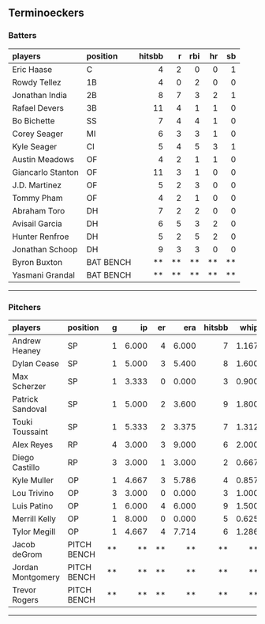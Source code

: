 ## Terminoeckers

### Batters

 
|players           |position  | hitsbb|  r| rbi| hr| sb| 
|:-----------------|:---------|------:|--:|---:|--:|--:| 
|Eric Haase        |C         |      4|  2|   0|  0|  1| 
|Rowdy Tellez      |1B        |      4|  0|   2|  0|  0| 
|Jonathan India    |2B        |      8|  7|   3|  2|  1| 
|Rafael Devers     |3B        |     11|  4|   1|  1|  0| 
|Bo Bichette       |SS        |      7|  4|   4|  1|  0| 
|Corey Seager      |MI        |      6|  3|   3|  1|  0| 
|Kyle Seager       |CI        |      5|  4|   5|  3|  1| 
|Austin Meadows    |OF        |      4|  2|   1|  1|  0| 
|Giancarlo Stanton |OF        |     11|  3|   1|  0|  0| 
|J.D. Martinez     |OF        |      5|  2|   3|  0|  0| 
|Tommy Pham        |OF        |      4|  2|   1|  0|  0| 
|Abraham Toro      |DH        |      7|  2|   2|  0|  0| 
|Avisail Garcia    |DH        |      6|  5|   3|  2|  0| 
|Hunter Renfroe    |DH        |      5|  2|   5|  2|  0| 
|Jonathan Schoop   |DH        |      9|  3|   3|  0|  0| 
|Byron Buxton      |BAT BENCH |     **| **|  **| **| **| 
|Yasmani Grandal   |BAT BENCH |     **| **|  **| **| **| 


* * *

### Pitchers

 
|players           |position    |  g|    ip| er|   era| hitsbb|  whip| so|  w| sv| 
|:-----------------|:-----------|--:|-----:|--:|-----:|------:|-----:|--:|--:|--:| 
|Andrew Heaney     |SP          |  1| 6.000|  4| 6.000|      7| 1.167|  9|  1|  0| 
|Dylan Cease       |SP          |  1| 5.000|  3| 5.400|      8| 1.600| 10|  1|  0| 
|Max Scherzer      |SP          |  1| 3.333|  0| 0.000|      3| 0.900|  6|  0|  0| 
|Patrick Sandoval  |SP          |  1| 5.000|  2| 3.600|      9| 1.800|  4|  0|  0| 
|Touki Toussaint   |SP          |  1| 5.333|  2| 3.375|      7| 1.312|  3|  0|  0| 
|Alex Reyes        |RP          |  4| 3.000|  3| 9.000|      6| 2.000|  4|  0|  2| 
|Diego Castillo    |RP          |  3| 3.000|  1| 3.000|      2| 0.667|  2|  0|  0| 
|Kyle Muller       |OP          |  1| 4.667|  3| 5.786|      4| 0.857|  3|  0|  0| 
|Lou Trivino       |OP          |  3| 3.000|  0| 0.000|      3| 1.000|  2|  1|  1| 
|Luis Patino       |OP          |  1| 6.000|  4| 6.000|      9| 1.500|  7|  0|  0| 
|Merrill Kelly     |OP          |  1| 8.000|  0| 0.000|      5| 0.625|  4|  0|  0| 
|Tylor Megill      |OP          |  1| 4.667|  4| 7.714|      6| 1.286|  5|  0|  0| 
|Jacob deGrom      |PITCH BENCH | **|    **| **|    **|     **|    **| **| **| **| 
|Jordan Montgomery |PITCH BENCH | **|    **| **|    **|     **|    **| **| **| **| 
|Trevor Rogers     |PITCH BENCH | **|    **| **|    **|     **|    **| **| **| **| 


* * *


